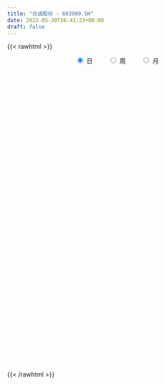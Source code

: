 ```yaml
---
title: "合诚股份 - 603909.SH"
date: 2022-05-30T16:41:23+08:00
draft: false
---
```

{{< rawhtml >}}
    <div style="text-align: center">
        <label style="padding: 1rem;"><input style="margin-right: .5rem" type="radio" name="period" value="D" checked onclick="period_change(this)">日</label>
        <label style="padding: 1rem;"><input style="margin-right: .5rem" type="radio" name="period" value="W" onclick="period_change(this)">周</label>
        <label style="padding: 1rem;"><input style="margin-right: .5rem" type="radio" name="period" value="M" onclick="period_change(this)">月</label>
    </div>
    <div id="chart" style="height: 700px;"></div> 
    <script type="text/javascript">
        const D_v = [8111.0,6736.0,10868.27,8318.27,4071.6,6417.8,9039.8,7001.4,11513.4,9429.8,6573.0,20761.6,21652.4,12035.72,11224.8,12830.76,15582.01,20552.04,22607.1,14708.4,21726.04,13978.4,36178.52,76182.32,74261.34,48924.37,65330.88,35907.84,32812.16,33891.08,28645.98,17820.16,16063.25,24570.04,16852.92,21833.09,23456.2,16136.36,49883.99,28760.28,30003.12,35033.56,50977.12,33137.43,27278.17,14119.08,16166.56,31446.2,18830.88,19692.44,27783.94,17131.46,19575.18,12449.72,11757.6,49345.14,41029.53,36400.27,24633.83,35630.24,30075.92,42564.98,22483.04,25663.92,19506.56,17874.56,32823.2,28817.39,31693.92,28190.84,15826.94,11806.44,13145.88,12753.6,16376.32,19811.75,15811.0,13593.56,11236.26,13166.02,11427.23,16759.38,16318.8,22202.63,24733.0,14260.36,13056.06,10143.33,13479.56,18413.16,26625.76,16564.39,15120.08,9636.19,12193.64,9680.96,5909.44,9471.0,18608.64,9163.92,7700.6,7268.0,8225.56,9578.04,6012.46,4870.0,5943.51,5452.8,21080.04,28670.07,13356.31,13323.6,6820.8,9827.48,11469.2,9748.53,11958.08,5422.52,11199.85,18654.03,10712.4,39000.36,17918.54,9560.12,6725.98,4971.8,6800.76,4312.0,3119.68,21799.76,3895.0,11620.81,7626.72,6378.21,4957.0,34085.12,44335.56,61156.52,40330.73,30009.9,11895.66,9328.4,5104.0,7668.92,6573.0,9648.29,22080.44,10462.76,18494.41,14341.52,21693.54,15095.16,14244.8,20717.91,6709.95,11097.0,16909.78,13962.24,22205.8,14121.0,10923.05,6514.0,3460.76,4889.6,8111.36,6430.36,12870.55,14366.16,4057.56,10558.04,5295.12,6970.28,6818.32,7378.69,5335.84,10887.12,4231.37,5958.76,6577.4,5166.2,2940.6,21540.39,19201.84,9262.36,9585.44,6797.52,8688.44,9127.56,4636.92,5190.28,5345.44,10074.2,20353.77,19877.84,27789.21,31860.82,40043.91,27568.72,11509.6,13076.27,15874.4,24070.96,16146.12,15805.04,14907.47,6299.0,12536.28,7733.28,8060.3,9782.56,15163.36,46777.17,24120.64,25541.39,23644.88,10618.88,9237.64,11153.44,16947.36,15721.08,8477.28,11623.64,9045.4,7791.16,8789.88,17000.52,13663.39,23183.16,12023.16,8083.88,11477.52,7401.32,9617.21,16858.28,16375.07,15611.52,19251.32,14614.44,4423.23,14991.23,11190.0,10183.52,8767.11,7634.99,6600.83,12951.03,11166.92,10610.4,16073.97,20189.45]
const D_histogram = [0.0,-0.0149843875,-0.0094784758,-0.0091060689,-0.0087718913,-0.0043748699,0.0064388477,0.0125114532,0.0239000994,0.0334254343,0.035763718,0.0397430654,0.0303800183,0.0221570546,0.0127573252,0.0141688229,0.0126138344,0.0303121045,0.0475939046,0.0636002527,0.0829285482,0.0839914448,0.0969713265,0.1094991565,0.1687005967,0.2006995507,0.189262928,0.1577898286,0.1188775505,0.0955785617,0.0856219154,0.0690385458,0.0496518258,0.0274966075,-0.0035914053,-0.0201333276,-0.0336649425,-0.0458000293,0.0119656297,0.0428415548,0.0717398969,0.0766604904,0.0871794544,0.0793974184,0.0744115406,0.0655264198,0.0602573435,0.0797297913,0.0701112374,0.035583487,0.0477988152,0.0311266113,0.0194874847,-0.0005566362,-0.019711417,0.0042217564,-0.0029003348,0.0028015299,-0.020140153,-0.0623392188,-0.0963852649,-0.0926842459,-0.0889194009,-0.1387160826,-0.1655506677,-0.1608927794,-0.1293535428,-0.0957258234,-0.0463793096,-0.0470975753,-0.0694778277,-0.0913402973,-0.1057803909,-0.1088266249,-0.1068763885,-0.1112257525,-0.1011731313,-0.0887717721,-0.0772605704,-0.0814127084,-0.0796628671,-0.0728475881,-0.0911283966,-0.0869586914,-0.0744814152,-0.0700449686,-0.060510451,-0.048142461,-0.0396425426,-0.0690219979,-0.1536312614,-0.2310577396,-0.263658844,-0.2607489239,-0.2325869182,-0.1920962875,-0.1570502522,-0.1307250656,-0.0969081128,-0.0746253962,-0.0605701257,-0.0541849381,-0.0419694304,-0.0272824682,-0.0130305318,0.0046985643,0.0179233896,0.0301436135,0.034004922,0.0400052237,0.0143934705,0.0047392371,0.000476744,0.004283286,0.0071944455,0.0087372146,0.0118742212,0.0164571309,0.0325175545,0.0937846085,0.1250776374,0.1918175628,0.2302522132,0.2337280039,0.2298935777,0.2083907494,0.2134802031,0.2012986367,0.1886825332,0.1651763787,0.138253019,0.128791204,0.1081402275,0.0730158899,0.0534691467,0.0465034734,0.0585315351,0.1021222183,0.1112855807,0.0585696128,0.0118185037,-0.0191974641,-0.0380431105,-0.0520150671,-0.0627194802,-0.0847116528,-0.0932875343,-0.1253391699,-0.1650336674,-0.1872780904,-0.1676360856,-0.1185590091,-0.0590786712,-0.0075483554,0.0267422908,0.0707051051,0.0614667715,0.0887884362,0.075487452,0.0615008991,0.0425722572,0.0335666056,0.0216034287,-0.0095045229,0.0020090057,-0.0069581794,0.0195869025,0.0024983654,-0.0148835215,-0.0193788085,-0.0640186303,-0.0598584805,-0.0641218814,-0.0637227097,-0.0596386395,-0.0271578694,0.0016971289,0.0114468297,0.0125135748,-0.0117299057,-0.0160781888,0.0376185834,0.0686367138,0.0932305017,0.1174013111,0.127008818,0.1203134424,0.0983710869,0.0831145058,0.0675533661,0.0601212274,0.069523945,0.128394011,0.1561782997,0.1639425186,0.1539106376,0.1367286603,0.0716200283,0.0205650681,-0.0554278779,-0.1716594117,-0.2396188703,-0.2496011047,-0.1953487428,-0.1830062192,-0.1703584589,-0.1360961115,-0.1210427132,-0.1166278254,-0.1271428635,-0.1314966272,-0.0536031347,-0.0142736348,0.0128954029,0.0928919951,0.1262897587,0.138014323,0.1199091229,0.0959083678,0.0405340091,0.0040436054,-0.0372141527,-0.0249673634,-0.0161461201,-0.0188320393,-0.070666361,-0.1006498675,-0.1706578877,-0.1934086974,-0.1721426176,-0.1776168972,-0.1576782389,-0.1046281343,-0.1003754691,-0.0679899987,-0.0252577576,0.0045463425,0.0253127688,0.0348010164,0.0602561475,0.0699965637,0.0794279821,0.0739503978,0.075839328,0.0635664504,0.0039869347,-0.0093771589,0.0050330893,0.002899691,-0.0216230731]
const D_fast = [0.0,-0.0187304843,-0.0155941916,-0.017498302,-0.0193570972,-0.0160537933,-0.0036303637,0.0055701051,0.0229337761,0.0408154696,0.0520946828,0.0660097965,0.064241754,0.0615580539,0.0553476559,0.0603013593,0.0618998294,0.0871761256,0.1163564018,0.1482628131,0.1883232457,0.2103840035,0.2476067168,0.2875093359,0.3888859253,0.4710597669,0.5069388763,0.514913234,0.5057203435,0.5063159952,0.5177648277,0.5184410945,0.511467331,0.4961862646,0.4642004004,0.4426251462,0.4206772957,0.3970922016,0.457849268,0.4994355819,0.5462688981,0.5703546142,0.6026684418,0.6147357604,0.6283527677,0.6358492519,0.6456445115,0.6850494072,0.6929586626,0.667326784,0.691491816,0.6826012648,0.6758340095,0.6556507295,0.6315680945,0.656556707,0.648709532,0.6551117793,0.6271350581,0.5693511875,0.5112088253,0.4917387828,0.4732737776,0.3887980752,0.3205758232,0.2850105167,0.2842113675,0.2939076311,0.3316593175,0.319166658,0.2794169486,0.2347194048,0.1938342134,0.1635813232,0.1388124624,0.1066566603,0.0914159987,0.0816244148,0.073820474,0.0493151589,0.0311492834,0.0197526654,-0.0213102423,-0.0388802099,-0.0450232876,-0.058098083,-0.0636911783,-0.0633588035,-0.0647695207,-0.1114044756,-0.2344215544,-0.3696124674,-0.4681282828,-0.5304055937,-0.5603903176,-0.5679237587,-0.5721402865,-0.5784963663,-0.5689064417,-0.5652800741,-0.5663673351,-0.573528382,-0.571805232,-0.5639388867,-0.5529445833,-0.5340408461,-0.5163351734,-0.4965790461,-0.4842165071,-0.4682148995,-0.490228285,-0.4986977092,-0.5028410163,-0.4979636528,-0.4932538819,-0.4895268092,-0.4834212473,-0.4747240549,-0.4505342426,-0.3658210365,-0.3032585982,-0.1885642822,-0.0925665784,-0.0306587868,0.0229801814,0.0535750405,0.112034545,0.1501776377,0.1847321675,0.2025201078,0.2101600027,0.2328959888,0.2392800692,0.222409704,0.2162302475,0.2208904425,0.247551388,0.3166726258,0.3536573833,0.3155838186,0.2717873355,0.2359720016,0.2076155776,0.1806398542,0.1542555711,0.1110854853,0.0791877202,0.0158012921,-0.0651516222,-0.1342155679,-0.1564825844,-0.1370452601,-0.0923345901,-0.0426913632,-0.0017151442,0.0599239463,0.0660523056,0.1155710794,0.1211419582,0.1225306301,0.1142450525,0.1136310523,0.1070687325,0.0735846502,0.0856004302,0.0748937002,0.1063355078,0.089871562,0.0687687947,0.0594288056,-0.0012156737,-0.0120201441,-0.0323140153,-0.047845521,-0.0586711108,-0.032979808,-0.0037005274,0.0089108808,0.0131060196,-0.0140699374,-0.0224377676,0.0406636505,0.0888409592,0.1367423725,0.1902635098,0.2316232211,0.2550062062,0.2576566223,0.2631786678,0.2645058695,0.2721040376,0.2988877416,0.3898563103,0.456685174,0.5054350225,0.5338808009,0.5508809886,0.5036773637,0.4577636705,0.3679137551,0.2087673684,0.0809031922,0.0085206816,0.0139358579,-0.0194731734,-0.0494150278,-0.0491767083,-0.0643839883,-0.0891260569,-0.1314268108,-0.1686547313,-0.1041620224,-0.0684009312,-0.0380080429,0.0652115482,0.1301817515,0.1764098965,0.1882819771,0.188258314,0.1430174576,0.1075379552,0.0569766589,0.0629816073,0.0677663207,0.0603723916,-0.0091285203,-0.0642744937,-0.1769469858,-0.2480499698,-0.2698195445,-0.3196980484,-0.3391789498,-0.3122858788,-0.3331270809,-0.3177391102,-0.2813213085,-0.2503806227,-0.2232860043,-0.2050975026,-0.1645783346,-0.1373387775,-0.1080503635,-0.0950403484,-0.0741915861,-0.0705728512,-0.1291556332,-0.1448640165,-0.129195496,-0.1306039715,-0.1605325039]
const D_slow = [0.0,-0.0037460969,-0.0061157158,-0.008392233,-0.0105852059,-0.0116789234,-0.0100692114,-0.0069413481,-0.0009663233,0.0073900353,0.0163309648,0.0262667311,0.0338617357,0.0394009994,0.0425903307,0.0461325364,0.049285995,0.0568640211,0.0687624973,0.0846625604,0.1053946975,0.1263925587,0.1506353903,0.1780101794,0.2201853286,0.2703602163,0.3176759483,0.3571234054,0.386842793,0.4107374334,0.4321429123,0.4494025487,0.4618155052,0.4686896571,0.4677918057,0.4627584738,0.4543422382,0.4428922309,0.4458836383,0.456594027,0.4745290012,0.4936941238,0.5154889874,0.535338342,0.5539412272,0.5703228321,0.585387168,0.6053196158,0.6228474252,0.6317432969,0.6436930008,0.6514746536,0.6563465247,0.6562073657,0.6512795115,0.6523349506,0.6516098669,0.6523102493,0.6472752111,0.6316904064,0.6075940902,0.5844230287,0.5621931785,0.5275141578,0.4861264909,0.4459032961,0.4135649104,0.3896334545,0.3780386271,0.3662642333,0.3488947763,0.326059702,0.2996146043,0.2724079481,0.2456888509,0.2178824128,0.19258913,0.170396187,0.1510810444,0.1307278673,0.1108121505,0.0926002535,0.0698181543,0.0480784815,0.0294581277,0.0119468855,-0.0031807272,-0.0152163425,-0.0251269781,-0.0423824776,-0.080790293,-0.1385547279,-0.2044694389,-0.2696566698,-0.3278033994,-0.3758274713,-0.4150900343,-0.4477713007,-0.4719983289,-0.4906546779,-0.5057972094,-0.5193434439,-0.5298358015,-0.5366564185,-0.5399140515,-0.5387394104,-0.534258563,-0.5267226596,-0.5182214291,-0.5082201232,-0.5046217556,-0.5034369463,-0.5033177603,-0.5022469388,-0.5004483274,-0.4982640238,-0.4952954685,-0.4911811858,-0.4830517971,-0.459605645,-0.4283362356,-0.3803818449,-0.3228187916,-0.2643867907,-0.2069133963,-0.1548157089,-0.1014456581,-0.051120999,-0.0039503657,0.037343729,0.0719069838,0.1041047848,0.1311398416,0.1493938141,0.1627611008,0.1743869691,0.1890198529,0.2145504075,0.2423718027,0.2570142059,0.2599688318,0.2551694657,0.2456586881,0.2326549213,0.2169750513,0.1957971381,0.1724752545,0.141140462,0.0998820452,0.0530625226,0.0111535012,-0.0184862511,-0.0332559189,-0.0351430077,-0.028457435,-0.0107811588,0.0045855341,0.0267826432,0.0456545062,0.0610297309,0.0716727952,0.0800644467,0.0854653038,0.0830891731,0.0835914245,0.0818518797,0.0867486053,0.0873731966,0.0836523163,0.0788076141,0.0628029566,0.0478383364,0.0318078661,0.0158771887,0.0009675288,-0.0058219386,-0.0053976564,-0.0025359489,0.0005924448,-0.0023400317,-0.0063595789,0.003045067,0.0202042454,0.0435118709,0.0728621986,0.1046144031,0.1346927638,0.1592855355,0.1800641619,0.1969525034,0.2119828103,0.2293637965,0.2614622993,0.3005068742,0.3414925039,0.3799701633,0.4141523284,0.4320573354,0.4371986024,0.423341633,0.3804267801,0.3205220625,0.2581217863,0.2092846006,0.1635330458,0.1209434311,0.0869194032,0.0566587249,0.0275017686,-0.0042839473,-0.0371581041,-0.0505588878,-0.0541272965,-0.0509034457,-0.027680447,0.0038919927,0.0383955735,0.0683728542,0.0923499462,0.1024834484,0.1034943498,0.0941908116,0.0879489707,0.0839124407,0.0792044309,0.0615378407,0.0363753738,-0.0062890981,-0.0546412725,-0.0976769269,-0.1420811512,-0.1815007109,-0.2076577445,-0.2327516118,-0.2497491115,-0.2560635509,-0.2549269652,-0.248598773,-0.2398985189,-0.2248344821,-0.2073353412,-0.1874783456,-0.1689907462,-0.1500309142,-0.1341393016,-0.1331425679,-0.1354868576,-0.1342285853,-0.1335036626,-0.1389094308]
const D_data = [['2021-05-17', 12.6871, 12.808, 12.5092, 12.808],['2021-05-18', 12.6728, 12.5732, 12.5305, 12.8934],['2021-05-19', 12.5092, 12.7938, 12.5092, 12.865],['2021-05-20', 12.7867, 12.7369, 12.6444, 12.9432],['2021-05-21', 12.6657, 12.7298, 12.5946, 12.8009],['2021-05-24', 12.7511, 12.7867, 12.6017, 12.8223],['2021-05-25', 12.8578, 12.9077, 12.7013, 12.9504],['2021-05-26', 12.9148, 12.9005, 12.7938, 12.9432],['2021-05-27', 12.8365, 13.0286, 12.808, 13.0429],['2021-05-28', 13.0429, 13.0855, 12.9575, 13.1069],['2021-05-31', 13.0215, 13.0571, 12.929, 13.0642],['2021-06-01', 13.1069, 13.1282, 12.929, 13.3986],['2021-06-02', 13.0784, 12.9788, 12.3598, 13.235],['2021-06-03', 12.9361, 12.9717, 12.7369, 13.1211],['2021-06-04', 12.865, 12.929, 12.7867, 13.1496],['2021-06-07', 12.93, 13.06, 12.7, 13.8],['2021-06-08', 13.1, 13.04, 12.71, 13.14],['2021-06-09', 12.86, 13.35, 12.83, 13.39],['2021-06-10', 13.33, 13.48, 13.19, 13.58],['2021-06-11', 13.54, 13.61, 13.34, 13.64],['2021-06-15', 13.39, 13.82, 13.39, 13.83],['2021-06-16', 13.78, 13.73, 13.57, 13.92],['2021-06-17', 13.7, 14.01, 13.7, 14.25],['2021-06-22', 15.4, 14.18, 14.01, 15.41],['2021-06-23', 13.99, 15.1, 13.67, 15.5],['2021-06-24', 15.0, 15.19, 14.72, 15.22],['2021-06-25', 15.0, 14.9, 14.7, 15.41],['2021-06-28', 14.6, 14.72, 14.5, 14.97],['2021-06-29', 14.73, 14.6, 14.51, 14.91],['2021-06-30', 14.75, 14.77, 14.58, 14.99],['2021-07-01', 14.67, 14.98, 14.61, 14.98],['2021-07-02', 15.0, 14.95, 14.66, 15.09],['2021-07-05', 14.92, 14.93, 14.73, 15.05],['2021-07-06', 14.91, 14.88, 14.69, 15.01],['2021-07-07', 14.89, 14.7, 14.56, 14.99],['2021-07-08', 14.69, 14.81, 14.57, 14.94],['2021-07-09', 14.8, 14.81, 14.64, 15.09],['2021-07-12', 14.94, 14.79, 14.73, 14.94],['2021-07-13', 14.86, 15.84, 14.69, 15.85],['2021-07-14', 15.89, 15.83, 15.53, 15.97],['2021-07-15', 15.75, 16.08, 15.57, 16.09],['2021-07-16', 16.0, 16.0, 15.79, 16.34],['2021-07-19', 15.92, 16.25, 15.7, 16.49],['2021-07-20', 16.2, 16.17, 15.9, 16.52],['2021-07-21', 16.06, 16.31, 16.06, 16.4],['2021-07-22', 16.42, 16.36, 16.17, 16.48],['2021-07-23', 16.26, 16.5, 16.26, 16.6],['2021-07-26', 16.5, 16.99, 16.31, 17.15],['2021-07-27', 16.95, 16.8, 16.71, 17.1],['2021-07-28', 16.7, 16.5, 15.7, 16.85],['2021-07-29', 16.67, 17.15, 16.55, 17.32],['2021-07-30', 17.0, 16.9, 16.72, 17.33],['2021-08-02', 16.9, 17.0, 16.6, 17.06],['2021-08-03', 16.79, 16.91, 16.78, 17.07],['2021-08-04', 17.01, 16.9, 16.81, 17.05],['2021-08-05', 16.9, 17.54, 16.81, 17.83],['2021-08-06', 17.55, 17.29, 16.98, 17.58],['2021-08-09', 17.28, 17.54, 17.1, 17.8],['2021-08-10', 17.37, 17.22, 17.09, 17.54],['2021-08-11', 17.21, 16.86, 16.5, 17.26],['2021-08-12', 16.98, 16.78, 16.56, 17.0],['2021-08-13', 16.78, 17.18, 16.67, 17.56],['2021-08-16', 17.12, 17.21, 17.0, 17.45],['2021-08-17', 17.28, 16.4, 16.15, 17.3],['2021-08-18', 16.32, 16.43, 16.16, 16.66],['2021-08-19', 16.3, 16.7, 16.3, 16.76],['2021-08-20', 16.65, 17.08, 16.51, 17.29],['2021-08-23', 16.98, 17.25, 16.92, 17.35],['2021-08-24', 17.25, 17.67, 17.09, 17.76],['2021-08-25', 17.72, 17.19, 17.02, 17.78],['2021-08-26', 17.09, 16.86, 16.51, 17.16],['2021-08-27', 16.93, 16.73, 16.59, 16.99],['2021-08-30', 16.8, 16.69, 16.56, 16.98],['2021-08-31', 16.6, 16.74, 16.6, 16.93],['2021-09-01', 16.7, 16.75, 16.57, 17.06],['2021-09-02', 16.61, 16.61, 16.29, 16.76],['2021-09-03', 16.51, 16.75, 16.51, 16.9],['2021-09-06', 16.7, 16.79, 16.57, 16.95],['2021-09-07', 16.7, 16.8, 16.7, 16.93],['2021-09-08', 16.98, 16.58, 16.31, 16.98],['2021-09-09', 16.42, 16.6, 16.4, 16.77],['2021-09-10', 16.5, 16.64, 16.48, 16.79],['2021-09-13', 16.65, 16.24, 15.94, 16.66],['2021-09-14', 16.28, 16.42, 16.2, 16.67],['2021-09-15', 16.34, 16.51, 16.23, 16.7],['2021-09-16', 16.5, 16.4, 16.35, 16.64],['2021-09-17', 16.25, 16.45, 16.25, 16.47],['2021-09-22', 16.6, 16.5, 16.37, 16.6],['2021-09-23', 16.46, 16.47, 16.32, 16.53],['2021-09-24', 16.48, 15.89, 15.43, 16.52],['2021-09-27', 15.8, 14.79, 14.32, 15.8],['2021-09-28', 14.63, 14.27, 14.06, 14.63],['2021-09-29', 14.26, 14.31, 14.14, 14.6],['2021-09-30', 14.4, 14.43, 14.18, 14.49],['2021-10-08', 14.5, 14.59, 14.28, 14.59],['2021-10-11', 14.6, 14.71, 14.46, 14.73],['2021-10-12', 14.62, 14.65, 14.49, 14.73],['2021-10-13', 14.53, 14.53, 14.21, 14.69],['2021-10-14', 14.45, 14.63, 14.26, 14.87],['2021-10-15', 14.55, 14.5, 14.29, 14.6],['2021-10-18', 14.43, 14.37, 14.21, 14.58],['2021-10-19', 14.37, 14.21, 14.14, 14.49],['2021-10-20', 14.2, 14.22, 13.86, 14.25],['2021-10-21', 14.11, 14.22, 14.03, 14.3],['2021-10-22', 14.25, 14.2, 13.95, 14.35],['2021-10-25', 14.1, 14.25, 13.91, 14.3],['2021-10-26', 14.27, 14.21, 13.9, 14.38],['2021-10-27', 14.2, 14.21, 13.95, 14.26],['2021-10-28', 14.21, 14.1, 14.01, 14.21],['2021-10-29', 14.09, 14.11, 14.06, 14.19],['2021-11-01', 14.09, 13.61, 13.45, 14.16],['2021-11-02', 13.61, 13.65, 13.29, 13.72],['2021-11-03', 13.63, 13.61, 13.43, 13.67],['2021-11-04', 13.6, 13.64, 13.46, 13.71],['2021-11-05', 13.6, 13.58, 13.41, 13.63],['2021-11-08', 13.58, 13.51, 13.45, 13.71],['2021-11-09', 13.55, 13.48, 13.36, 13.61],['2021-11-10', 13.44, 13.46, 13.22, 13.48],['2021-11-11', 13.48, 13.61, 13.41, 13.63],['2021-11-12', 13.67, 14.37, 13.65, 14.5],['2021-11-15', 14.37, 14.27, 14.09, 14.58],['2021-11-16', 14.12, 15.05, 13.72, 15.07],['2021-11-17', 15.01, 15.1, 14.65, 15.31],['2021-11-18', 15.08, 14.92, 14.7, 15.15],['2021-11-19', 14.9, 14.98, 14.51, 15.0],['2021-11-22', 14.86, 14.84, 14.58, 15.06],['2021-11-23', 14.93, 15.28, 14.9, 15.5],['2021-11-24', 15.28, 15.2, 15.1, 15.35],['2021-11-25', 15.24, 15.28, 15.09, 15.3],['2021-11-26', 15.22, 15.19, 15.01, 15.41],['2021-11-29', 15.24, 15.14, 15.01, 15.25],['2021-11-30', 15.22, 15.38, 15.08, 15.47],['2021-12-01', 15.33, 15.27, 15.2, 15.44],['2021-12-02', 15.2, 15.03, 14.9, 15.31],['2021-12-03', 15.01, 15.15, 14.95, 15.28],['2021-12-06', 15.23, 15.3, 14.92, 15.58],['2021-12-07', 15.35, 15.62, 15.22, 15.7],['2021-12-08', 16.2, 16.26, 15.61, 16.45],['2021-12-09', 16.2, 16.09, 16.05, 16.45],['2021-12-10', 16.2, 15.3, 15.12, 16.2],['2021-12-13', 15.03, 15.17, 15.03, 15.51],['2021-12-14', 15.16, 15.19, 15.06, 15.27],['2021-12-15', 15.23, 15.22, 15.1, 15.3],['2021-12-16', 15.22, 15.19, 15.03, 15.34],['2021-12-17', 15.19, 15.15, 14.98, 15.21],['2021-12-20', 14.99, 14.89, 14.81, 15.15],['2021-12-21', 14.91, 14.93, 14.87, 15.1],['2021-12-22', 15.03, 14.46, 14.38, 15.08],['2021-12-23', 14.4, 14.07, 14.03, 14.52],['2021-12-24', 14.12, 13.99, 13.79, 14.33],['2021-12-27', 13.91, 14.37, 13.63, 14.4],['2021-12-28', 14.37, 14.81, 14.17, 14.88],['2021-12-29', 14.86, 15.16, 14.45, 15.2],['2021-12-30', 15.16, 15.33, 15.16, 16.01],['2021-12-31', 15.33, 15.35, 15.2, 15.52],['2022-01-04', 15.54, 15.72, 15.31, 15.9],['2022-01-05', 16.01, 15.2, 15.16, 16.01],['2022-01-06', 15.43, 15.77, 15.2, 15.95],['2022-01-07', 15.77, 15.37, 15.25, 16.1],['2022-01-10', 15.41, 15.35, 15.28, 15.7],['2022-01-11', 15.36, 15.25, 15.06, 15.59],['2022-01-12', 15.2, 15.34, 15.18, 15.49],['2022-01-13', 15.49, 15.28, 15.15, 15.49],['2022-01-14', 15.22, 14.94, 14.91, 15.34],['2022-01-17', 14.99, 15.43, 14.96, 15.5],['2022-01-18', 15.37, 15.19, 15.06, 15.39],['2022-01-19', 15.3, 15.7, 15.1, 15.78],['2022-01-20', 15.71, 15.2, 15.19, 16.02],['2022-01-21', 15.01, 15.11, 15.01, 15.34],['2022-01-24', 15.13, 15.21, 14.7, 15.27],['2022-01-25', 15.1, 14.55, 14.53, 15.19],['2022-01-26', 14.53, 15.01, 14.52, 15.13],['2022-01-27', 14.8, 14.86, 14.5, 15.09],['2022-01-28', 14.98, 14.86, 14.21, 14.98],['2022-02-07', 14.91, 14.87, 14.55, 15.1],['2022-02-08', 15.0, 15.29, 14.87, 15.45],['2022-02-09', 15.39, 15.4, 15.24, 15.47],['2022-02-10', 15.47, 15.27, 15.2, 15.47],['2022-02-11', 15.3, 15.2, 15.14, 15.34],['2022-02-14', 14.95, 14.82, 14.81, 15.14],['2022-02-15', 14.9, 14.98, 14.7, 15.0],['2022-02-16', 15.01, 15.85, 14.95, 15.85],['2022-02-17', 15.91, 15.84, 15.62, 16.48],['2022-02-18', 15.9, 15.98, 15.46, 15.99],['2022-02-21', 15.98, 16.2, 15.86, 16.34],['2022-02-22', 16.18, 16.22, 15.87, 16.22],['2022-02-23', 16.23, 16.14, 15.97, 16.37],['2022-02-24', 16.2, 15.98, 15.68, 16.26],['2022-02-25', 16.02, 16.06, 15.99, 16.3],['2022-02-28', 16.12, 16.06, 15.61, 16.22],['2022-03-01', 16.06, 16.18, 16.01, 16.35],['2022-03-02', 16.17, 16.48, 16.06, 16.65],['2022-03-03', 16.47, 17.4, 16.26, 17.43],['2022-03-04', 17.51, 17.4, 17.05, 17.55],['2022-03-07', 17.36, 17.42, 17.11, 17.99],['2022-03-08', 17.36, 17.37, 17.14, 17.6],['2022-03-09', 17.37, 17.38, 16.4, 17.56],['2022-03-10', 17.37, 16.7, 16.5, 17.38],['2022-03-11', 16.66, 16.66, 16.2, 16.68],['2022-03-14', 16.38, 16.05, 16.02, 16.55],['2022-03-15', 15.8, 14.99, 14.99, 15.99],['2022-03-16', 14.99, 14.98, 14.34, 15.48],['2022-03-17', 14.99, 15.34, 14.99, 15.65],['2022-03-18', 15.25, 16.12, 15.2, 16.28],['2022-03-21', 16.4, 15.65, 15.58, 16.4],['2022-03-22', 15.68, 15.6, 15.42, 15.77],['2022-03-23', 15.6, 15.89, 15.59, 16.18],['2022-03-24', 15.89, 15.69, 15.61, 16.0],['2022-03-25', 15.69, 15.52, 15.25, 15.93],['2022-03-28', 15.62, 15.22, 15.06, 15.79],['2022-03-29', 15.36, 15.15, 15.06, 15.44],['2022-03-30', 15.3, 16.3, 15.11, 16.65],['2022-03-31', 16.38, 16.1, 15.88, 16.38],['2022-04-01', 16.01, 16.12, 15.5, 16.33],['2022-04-06', 16.07, 17.11, 16.06, 17.29],['2022-04-07', 17.17, 16.92, 16.83, 17.7],['2022-04-08', 17.13, 16.88, 16.57, 17.21],['2022-04-11', 16.78, 16.6, 16.4, 17.21],['2022-04-12', 16.38, 16.51, 16.08, 16.96],['2022-04-13', 16.66, 15.97, 15.92, 16.66],['2022-04-14', 16.05, 15.99, 15.75, 16.22],['2022-04-15', 16.01, 15.72, 15.31, 16.01],['2022-04-18', 15.67, 16.3, 15.67, 16.41],['2022-04-19', 16.49, 16.31, 16.1, 16.67],['2022-04-20', 16.3, 16.18, 15.83, 16.48],['2022-04-21', 16.1, 15.39, 15.39, 16.6],['2022-04-22', 15.26, 15.38, 15.1, 15.77],['2022-04-25', 15.1, 14.5, 14.26, 15.1],['2022-04-26', 14.99, 14.69, 14.21, 15.0],['2022-04-27', 14.66, 15.08, 14.46, 15.15],['2022-04-28', 15.21, 14.63, 14.25, 15.21],['2022-04-29', 14.69, 14.83, 14.6, 15.03],['2022-05-05', 14.92, 15.31, 14.18, 15.43],['2022-05-06', 15.05, 14.74, 14.6, 15.78],['2022-05-09', 14.75, 15.09, 14.75, 15.49],['2022-05-10', 14.81, 15.35, 14.81, 15.38],['2022-05-11', 15.56, 15.34, 15.3, 16.03],['2022-05-12', 15.4, 15.34, 15.0, 15.62],['2022-05-13', 15.34, 15.27, 15.11, 15.47],['2022-05-16', 15.44, 15.57, 15.16, 15.8],['2022-05-17', 15.61, 15.49, 15.1, 15.77],['2022-05-18', 15.63, 15.57, 15.48, 15.84],['2022-05-19', 15.5, 15.43, 15.33, 15.68],['2022-05-20', 15.49, 15.55, 15.12, 15.62],['2022-05-23', 15.51, 15.38, 15.28, 15.63],['2022-05-24', 15.39, 14.6, 14.59, 15.39],['2022-05-25', 14.68, 14.96, 14.41, 15.01],['2022-05-26', 14.81, 15.29, 14.81, 15.61],['2022-05-27', 15.55, 15.1, 14.92, 15.58],['2022-05-30', 15.06, 14.72, 14.54, 15.18]]
const W_v = [132634.87,99505.31,114851.78,67851.85,72128.43,151308.29,97583.51,92259.0,84764.76,58356.7,49734.31,54649.45,46314.7,23684.15,34051.65,17131.94,23031.89,16598.87,25418.71,11717.22,14022.96,6554.08,12624.22,6843.79,7265.78,11797.45,30324.94,12408.44,12377.87,5909.48,2247.0,16607.3,12801.75,19265.63,12201.61,14104.88,9423.88,18223.49,10657.89,10624.74,7027.6,15791.87,11004.88,10497.87,16375.4,7516.96,6809.86,11108.04,15594.57,10973.91,14488.47,14451.27,17348.86,10705.79,33076.5,21228.51,7360.49,7517.49,3527.49,4720.4,3566.02,3771.0,13078.0,15667.0,27469.75,43767.02,40029.0,44014.32,28202.0,23320.4,35793.14,46583.11,33373.33,74419.39,32082.92,116910.32,53687.63,38807.0,40989.96,39871.42,168148.85,109381.35,110160.56,86598.88,65721.01,55322.29,81203.2,51250.0,49758.29,46599.0,13067.0,62282.68,100488.99,137293.82,83547.42,54842.46,145574.11,286092.47,257627.44,114463.32,80972.76,63293.84,54863.59,59782.79,63507.23,77121.04,91824.32,184440.21,97225.41,69590.85,73569.33,73143.51,19179.59,74737.21,82173.32,55468.2,75038.25,42894.77,38047.48,43660.64,78304.43,44314.6,46506.29,56208.05,62896.46,61778.63,122016.45,124920.51,55739.47,61609.22,41785.55,58209.45,101061.53,144815.02,94895.22,202311.13,141197.11,76384.69,49913.72,57676.2,99670.26,59554.92,42786.27,42201.64,32531.87,33166.57,43428.1,32775.69,46386.2,26912.8,59799.2,205491.37,77872.96,110407.98,76421.13,202117.64,72249.22,74029.84,98278.84,87831.25,221390.43,127985.34,93563.42,31992.73,11120.0,57166.76,92633.92,68005.66,80638.44,108692.77,91539.9,103866.43,48131.0,61559.9,121423.17,313270.11,57517.51,66230.2,72699.2,73533.89,54961.51,60788.47,27474.8,12010.91,60508.79,44087.2,37608.56,47794.4,33662.01,26930.64,47780.35,29338.4,71279.39,30153.03,9176.6,61558.2,38105.14,43402.2,72247.52,86280.31,71882.96,264698.91,149077.22,102775.5,159817.31,141678.36,114884.92,134157.17,169305.24,118351.28,116335.53,77898.55,66182.45,90570.85,42036.05,67946.42,12193.64,52833.96,38784.66,66016.42,54797.39,56983.01,83917.4,41004.0,34477.74,209917.83,40569.98,75027.42,78461.36,64174.82,39908.41,45835.99,37020.45,32990.49,58111.39,38835.88,60841.53,138772.26,84972.79,49536.33,121385.12,43501.4,63922.8,56290.35,62169.04,26475.49,70275.58,52766.85,57403.15,20189.45]
const W_histogram = [0.0,0.0283031339,0.0457839011,0.0213629193,0.0780581509,0.1390175655,0.2226221452,0.3039472785,0.3316052367,0.3288891518,0.3396621128,0.356580823,0.3203284104,0.2853729056,0.196444189,0.1152079695,-0.0459811577,-0.1943751135,-0.1866006174,-0.2050886593,-0.2453528478,-0.257999056,-0.1977239959,-0.1751880894,-0.1671201145,-0.1456411413,-0.1451790359,-0.2164486409,-0.3043194331,-0.3371538238,-0.3442538435,-0.2925793759,-0.2553180122,-0.1946895761,-0.169751213,-0.1153514281,-0.062126692,-0.024827154,-0.0431613292,-0.016491342,0.0219010981,0.0697648713,0.1196078694,0.1726305599,0.1591813711,0.1658420014,0.1457830051,0.1432767758,0.1650809225,0.1205119115,0.1080959649,0.0887894508,0.0830832884,0.0750410695,0.1064689688,0.0257586843,-0.0296721076,-0.0859853138,-0.10902644,-0.1210590319,-0.1227003861,-0.136512585,-0.134639289,-0.1889304043,-0.2060331139,-0.304066178,-0.3455928508,-0.3164397198,-0.2980442782,-0.3147754816,-0.2821761647,-0.2313444033,-0.1537873176,-0.058344332,0.0085561537,0.1160454602,0.1461941998,0.1763313812,0.1625003232,0.196381056,0.1591340498,0.1551000781,0.1365459143,0.1386147638,0.1512452779,0.1672296624,0.1756987053,0.1395436897,0.125108573,0.0385409692,-0.0442302131,-0.0665688408,0.0219796194,0.1323950995,0.2216766293,0.051295508,0.0450959052,0.1425093226,-0.0627503938,-0.188814641,-0.2893512612,-0.35920209,-0.3816437707,-0.4138629597,-0.4479572724,-0.4570549641,-0.3934643991,-0.2955195275,-0.1701134097,-0.0807405331,-0.0213764929,-0.0043254474,0.0329924422,0.0509044702,0.0483294485,0.062913532,0.0723539265,0.0779169478,0.0796679029,0.101009381,0.1241932075,0.1288772612,0.1182422309,0.124177948,0.1340025679,0.1463568275,0.1688497677,0.2120240749,0.202751984,0.1411032471,0.0976672511,0.0826918008,0.0734325752,0.1239337859,0.1644554145,0.2384575264,0.2454652835,0.2177241145,0.2109487988,0.1849417866,0.1982257211,0.157341346,0.1474056072,0.1198215296,0.0873392618,0.0601063402,0.0592479394,0.0521242134,0.0408814151,0.0284528801,0.0640054867,0.1112784317,0.1241092956,0.134831461,0.1401844336,0.1996971079,0.2114746925,0.2185710035,0.2164129864,0.2330526473,0.1674331552,0.0524072769,-0.0213813782,-0.0685782227,-0.1001150021,-0.1181361604,-0.1110345411,-0.1051088509,-0.0800099699,-0.0599176685,-0.0207206712,-0.0056162525,-0.0009479467,0.0001211475,0.0002437037,-0.1155780374,-0.2500582483,-0.3418416527,-0.3535884036,-0.3155668503,-0.292131839,-0.2611393859,-0.2468803586,-0.2273909481,-0.1819735834,-0.1018367621,-0.0279792788,0.0308784078,0.0671784892,0.0922871819,0.0543608455,0.0314647357,0.0336491001,0.0454590849,0.0589419059,0.0894416686,0.1042794888,0.1309851528,0.1307434473,0.166773626,0.205336683,0.2742684114,0.3043891688,0.295785861,0.3475653959,0.3896509983,0.4161845749,0.4299927636,0.4022122052,0.3495423824,0.2672823961,0.193791418,0.1209112168,0.046853345,-0.0477797558,-0.2076751856,-0.2962358472,-0.3507219963,-0.3935969902,-0.4126479624,-0.4429070798,-0.3933562214,-0.3069701954,-0.2268525166,-0.1703009905,-0.1189712904,-0.0924794569,-0.1471893237,-0.0887708744,-0.0478215227,-0.0485770493,-0.0370314646,-0.0451000368,-0.027284201,0.0339635031,0.0744729806,0.180101083,0.1878558509,0.1461943622,0.0715814191,0.0566445245,0.0899761596,0.0290792861,-0.0354216694,-0.1121213234,-0.1628344902,-0.1546632778,-0.1256147329,-0.1313040464,-0.1537016283]
const W_fast = [0.0,0.0353789174,0.0643056599,0.0452254078,0.1214351773,0.2171489832,0.3564090991,0.5137210521,0.6242803195,0.7037865225,0.7994750118,0.9055389277,0.9493686177,0.9857563393,0.94593867,0.8935044428,0.7208200261,0.523832292,0.4849566337,0.415196427,0.3135940265,0.2364480544,0.2472921155,0.2260309996,0.1923189459,0.1773876337,0.1415549802,0.0161732149,-0.1477774356,-0.2649002821,-0.3580637627,-0.3795341391,-0.4061022785,-0.3941462364,-0.4116456766,-0.3860837487,-0.3483906856,-0.317297936,-0.3464224435,-0.3238752919,-0.2800075772,-0.2147025862,-0.1349576207,-0.0387772903,-0.0124311363,0.0356899944,0.0520767493,0.085389714,0.1484640912,0.1340230582,0.1486311028,0.1515219514,0.1665866112,0.1773046595,0.235349801,0.1610791877,0.0982303688,0.0204208341,-0.029876902,-0.0721742519,-0.1044907026,-0.1524310478,-0.1842175741,-0.2857412904,-0.3543522785,-0.5284018871,-0.6563267726,-0.7062835716,-0.7623991996,-0.8578242733,-0.8957689975,-0.902773337,-0.8636630807,-0.782806178,-0.713766654,-0.5772659824,-0.5105686929,-0.4363486662,-0.4095546434,-0.3265786466,-0.3240421404,-0.2893010926,-0.2737187777,-0.2369962373,-0.1865544037,-0.1287626036,-0.0763688844,-0.0776379775,-0.060795951,-0.1377283126,-0.2315570481,-0.2705378859,-0.1764945209,-0.032980266,0.1117204211,-0.0458368231,-0.0407624496,0.0922782984,-0.1286690165,-0.3019369239,-0.4748113594,-0.6344627107,-0.752315334,-0.888000263,-1.0340838938,-1.1574453266,-1.1922208613,-1.1681558716,-1.0852781062,-1.0160903629,-0.9620704459,-0.9461007623,-0.9005347621,-0.8698966166,-0.8603892761,-0.8300768097,-0.8025479336,-0.7775056753,-0.7558377444,-0.7092439211,-0.6550117927,-0.6181084238,-0.5991828963,-0.5622026922,-0.5188774304,-0.4699339639,-0.4052285818,-0.3090482558,-0.2676323508,-0.2940052759,-0.3130244591,-0.3073269592,-0.298228041,-0.2167433838,-0.1351079015,-0.001491408,0.0668826699,0.0935725296,0.1395344136,0.1597628479,0.2226032128,0.2210541742,0.2479698372,0.250341142,0.2396936897,0.2274873531,0.2414409372,0.2473482645,0.2463258199,0.241010505,0.2925644833,0.3676570362,0.411515224,0.4559452547,0.4963443356,0.6057812869,0.6704275447,0.7321666065,0.784111836,0.8590146588,0.8352534554,0.7333293963,0.6541953968,0.5898539966,0.5332884666,0.4857332682,0.4650762522,0.4447247297,0.4498211182,0.4549340025,0.488950832,0.5026511876,0.5070825067,0.5081818878,0.5083653699,0.3636491195,0.1666543464,-0.0105894711,-0.1107333229,-0.1516034822,-0.2012014306,-0.235493824,-0.2829548864,-0.3203132129,-0.3203892441,-0.2657116133,-0.1988489497,-0.1322716612,-0.0791769575,-0.0309964693,-0.0553325943,-0.0703625202,-0.0597658808,-0.0365911247,-0.0083728272,0.0444873526,0.085395045,0.1448469972,0.1772911536,0.2550147387,0.3449119665,0.4824107978,0.5886288474,0.6539720048,0.7926428887,0.9321412407,1.062720961,1.1840273406,1.2567998335,1.2915156062,1.276076219,1.2510330954,1.2083806984,1.1460361628,1.0394581231,0.8276438969,0.6650242736,0.5228576254,0.3815833839,0.2593704211,0.1183845338,0.0695963368,0.0792398139,0.1026443636,0.116620642,0.1382075195,0.1415794888,0.0500722911,0.0862980218,0.1152919929,0.1023922039,0.1046799225,0.0853363411,0.0963311267,0.1660697065,0.2251974291,0.3758508023,0.4305695329,0.4254566348,0.3687390465,0.367963283,0.4237889579,0.370161906,0.2968055331,0.1920755482,0.100653759,0.0701591519,0.0678040136,0.0292886885,-0.0315343005]
const W_slow = [0.0,0.0070757835,0.0185217588,0.0238624886,0.0433770263,0.0781314177,0.133786954,0.2097737736,0.2926750828,0.3748973707,0.4598128989,0.5489581047,0.6290402073,0.7003834337,0.7494944809,0.7782964733,0.7668011839,0.7182074055,0.6715572511,0.6202850863,0.5589468744,0.4944471104,0.4450161114,0.401219089,0.3594390604,0.3230287751,0.2867340161,0.2326218559,0.1565419976,0.0722535416,-0.0138099192,-0.0869547632,-0.1507842663,-0.1994566603,-0.2418944635,-0.2707323206,-0.2862639936,-0.2924707821,-0.3032611144,-0.3073839499,-0.3019086753,-0.2844674575,-0.2545654901,-0.2114078502,-0.1716125074,-0.130152007,-0.0937062558,-0.0578870618,-0.0166168312,0.0135111467,0.0405351379,0.0627325006,0.0835033227,0.1022635901,0.1288808323,0.1353205034,0.1279024764,0.106406148,0.079149538,0.04888478,0.0182096835,-0.0159184628,-0.049578285,-0.0968108861,-0.1483191646,-0.2243357091,-0.3107339218,-0.3898438518,-0.4643549213,-0.5430487917,-0.6135928329,-0.6714289337,-0.7098757631,-0.7244618461,-0.7223228077,-0.6933114426,-0.6567628927,-0.6126800474,-0.5720549666,-0.5229597026,-0.4831761901,-0.4444011706,-0.4102646921,-0.3756110011,-0.3377996816,-0.295992266,-0.2520675897,-0.2171816673,-0.185904524,-0.1762692817,-0.187326835,-0.2039690452,-0.1984741403,-0.1653753655,-0.1099562081,-0.0971323311,-0.0858583548,-0.0502310242,-0.0659186226,-0.1131222829,-0.1854600982,-0.2752606207,-0.3706715634,-0.4741373033,-0.5861266214,-0.7003903624,-0.7987564622,-0.8726363441,-0.9151646965,-0.9353498298,-0.940693953,-0.9417753149,-0.9335272043,-0.9208010868,-0.9087187246,-0.8929903416,-0.87490186,-0.8554226231,-0.8355056473,-0.8102533021,-0.7792050002,-0.7469856849,-0.7174251272,-0.6863806402,-0.6528799982,-0.6162907914,-0.5740783495,-0.5210723307,-0.4703843347,-0.435108523,-0.4106917102,-0.39001876,-0.3716606162,-0.3406771697,-0.2995633161,-0.2399489345,-0.1785826136,-0.124151585,-0.0714143852,-0.0251789386,0.0243774917,0.0637128282,0.10056423,0.1305196124,0.1523544278,0.1673810129,0.1821929977,0.1952240511,0.2054444049,0.2125576249,0.2285589966,0.2563786045,0.2874059284,0.3211137937,0.356159902,0.406084179,0.4589528521,0.513595603,0.5676988496,0.6259620114,0.6678203002,0.6809221195,0.6755767749,0.6584322192,0.6334034687,0.6038694286,0.5761107933,0.5498335806,0.5298310881,0.514851671,0.5096715032,0.5082674401,0.5080304534,0.5080607403,0.5081216662,0.4792271569,0.4167125948,0.3312521816,0.2428550807,0.1639633681,0.0909304084,0.0256455619,-0.0360745278,-0.0929222648,-0.1384156607,-0.1638748512,-0.1708696709,-0.1631500689,-0.1463554466,-0.1232836512,-0.1096934398,-0.1018272559,-0.0934149809,-0.0820502096,-0.0673147331,-0.044954316,-0.0188844438,0.0138618444,0.0465477062,0.0882411127,0.1395752835,0.2081423864,0.2842396786,0.3581861438,0.4450774928,0.5424902424,0.6465363861,0.754034577,0.8545876283,0.9419732239,1.0087938229,1.0572416774,1.0874694816,1.0991828178,1.0872378789,1.0353190825,0.9612601207,0.8735796216,0.7751803741,0.6720183835,0.5612916135,0.4629525582,0.3862100093,0.3294968802,0.2869216326,0.25717881,0.2340589457,0.1972616148,0.1750688962,0.1631135155,0.1509692532,0.1417113871,0.1304363779,0.1236153276,0.1321062034,0.1507244485,0.1957497193,0.242713682,0.2792622726,0.2971576274,0.3113187585,0.3338127984,0.3410826199,0.3322272025,0.3041968717,0.2634882491,0.2248224297,0.1934187465,0.1605927349,0.1221673278]
const W_data = [['2017-07-21', 18.6487, 14.1428, 14.1277, 18.7596],['2017-07-28', 13.8656, 14.5863, 13.538, 15.0954],['2017-08-04', 14.4654, 14.6065, 13.7144, 15.2718],['2017-08-11', 14.6015, 14.0924, 13.8152, 14.7476],['2017-08-18', 13.9614, 15.2416, 13.9614, 15.3676],['2017-08-25', 15.3121, 15.7103, 14.9845, 16.6931],['2017-09-01', 15.7103, 16.547, 15.675, 17.0762],['2017-09-08', 16.6226, 17.2022, 15.7859, 17.3383],['2017-09-15', 17.2375, 17.1165, 16.8242, 17.6306],['2017-09-22', 17.2123, 17.1165, 16.8645, 17.6155],['2017-09-29', 17.1165, 17.6357, 16.8091, 18.2606],['2017-10-13', 17.6911, 18.1397, 17.298, 18.432],['2017-10-20', 18.2002, 17.7768, 16.4059, 18.5933],['2017-10-27', 17.7818, 17.9381, 17.681, 18.2707],['2017-11-03', 17.8373, 17.2224, 16.8847, 18.0389],['2017-11-10', 17.3937, 17.0913, 16.8091, 17.5298],['2017-11-17', 17.1316, 15.5692, 15.3474, 17.4089],['2017-11-24', 15.2214, 14.8988, 14.667, 16.0278],['2017-12-01', 14.9392, 16.421, 14.3696, 16.8091],['2017-12-08', 16.2597, 15.9976, 15.7254, 16.426],['2017-12-15', 16.0178, 15.4684, 15.2214, 16.2546],['2017-12-22', 15.7758, 15.544, 15.1811, 15.7758],['2017-12-29', 15.544, 16.4714, 15.3625, 16.5319],['2018-01-05', 16.421, 16.1337, 16.043, 16.426],['2018-01-12', 16.2143, 15.9522, 15.7758, 16.2899],['2018-01-19', 15.9522, 16.1236, 15.6599, 16.2042],['2018-01-26', 16.4563, 15.8464, 15.4885, 17.429],['2018-02-02', 16.0026, 14.6468, 14.1176, 16.0682],['2018-02-09', 14.5158, 13.8253, 13.1045, 14.5662],['2018-02-14', 14.2638, 13.9462, 13.1096, 14.2638],['2018-02-23', 13.9563, 13.8908, 13.6136, 14.1025],['2018-03-02', 13.8908, 14.4855, 13.7497, 15.1156],['2018-03-09', 14.4755, 14.3091, 13.7144, 14.5158],['2018-03-16', 14.3595, 14.6619, 14.3343, 15.1962],['2018-03-23', 14.4452, 14.2688, 13.7093, 15.0148],['2018-03-30', 13.8858, 14.7023, 13.8404, 14.7779],['2018-04-04', 14.667, 14.8686, 14.3343, 14.919],['2018-04-13', 14.667, 14.8384, 14.1579, 14.9996],['2018-04-20', 14.8283, 14.1226, 13.7648, 14.8283],['2018-04-27', 14.1226, 14.6418, 13.916, 15.3222],['2018-05-04', 14.4654, 14.924, 14.3696, 15.0601],['2018-05-11', 14.919, 15.2718, 14.9039, 15.6196],['2018-05-18', 15.2264, 15.5994, 14.9442, 15.796],['2018-05-25', 15.5994, 16.0026, 15.3726, 16.0077],['2018-06-01', 16.0782, 15.3827, 15.1004, 16.0782],['2018-06-08', 15.4835, 15.7254, 15.171, 15.8716],['2018-06-15', 15.7204, 15.4633, 15.1206, 16.053],['2018-06-22', 15.423, 15.7274, 13.916, 15.8185],['2018-06-29', 15.6768, 16.2031, 14.4219, 16.4409],['2018-07-06', 16.1373, 15.4238, 14.938, 16.2183],['2018-07-13', 15.5756, 15.7679, 15.1303, 15.8337],['2018-07-20', 15.6262, 15.6819, 15.4592, 16.0361],['2018-07-27', 15.6819, 15.864, 15.5351, 16.0159],['2018-08-03', 15.8539, 15.8742, 14.6901, 15.9906],['2018-08-10', 15.8742, 16.5219, 15.6869, 16.9874],['2018-08-17', 16.446, 15.0544, 14.685, 16.446],['2018-08-24', 15.0544, 15.019, 14.6749, 15.4339],['2018-08-31', 14.8216, 14.6749, 14.1182, 15.0797],['2018-09-07', 14.7761, 14.8115, 14.3257, 14.938],['2018-09-14', 14.8267, 14.771, 14.4219, 14.9228],['2018-09-21', 14.8267, 14.771, 14.6142, 14.8267],['2018-09-28', 14.8773, 14.4725, 14.3662, 14.8773],['2018-10-12', 14.6749, 14.5231, 12.9139, 14.6749],['2018-10-19', 14.3004, 13.5363, 13.5363, 14.5737],['2018-10-26', 14.1638, 13.6325, 12.4585, 14.2701],['2018-11-02', 13.6072, 12.0739, 11.9119, 13.6072],['2018-11-09', 12.084, 12.1042, 11.9423, 12.8987],['2018-11-16', 12.2307, 12.6406, 11.9474, 12.9038],['2018-11-23', 12.5799, 12.3269, 12.1599, 12.7469],['2018-11-30', 12.1447, 11.5729, 11.3098, 12.3724],['2018-12-07', 11.8917, 11.9119, 11.6438, 12.2459],['2018-12-14', 11.9119, 12.0688, 11.7298, 12.59],['2018-12-21', 11.9929, 12.4989, 11.9929, 12.6406],['2018-12-28', 12.1447, 13.005, 12.1447, 14.1688],['2019-01-04', 12.9139, 12.9645, 12.6558, 13.2175],['2019-01-11', 12.9594, 13.8956, 12.8582, 14.5079],['2019-01-18', 13.8956, 13.3086, 13.2124, 14.6243],['2019-01-25', 13.3086, 13.511, 13.3035, 14.351],['2019-02-01', 13.6072, 13.0556, 12.2156, 13.6274],['2019-02-15', 13.0556, 13.7741, 12.9493, 14.1688],['2019-02-22', 13.8652, 12.9443, 12.6508, 15.2214],['2019-03-01', 13.0303, 13.3086, 12.8987, 13.5009],['2019-03-08', 13.3592, 13.1214, 13.0961, 14.1132],['2019-03-15', 13.1264, 13.3896, 13.0859, 14.1435],['2019-03-22', 13.4098, 13.6274, 13.3137, 13.85],['2019-03-29', 13.5262, 13.8298, 13.0202, 13.8956],['2019-04-04', 13.8399, 13.9006, 13.7033, 14.1537],['2019-04-12', 13.9006, 13.3592, 13.2124, 14.0626],['2019-04-19', 13.4553, 13.5717, 13.1062, 13.7185],['2019-04-26', 13.5768, 12.4332, 12.2712, 13.8045],['2019-04-30', 12.2814, 11.9929, 11.831, 12.7671],['2019-05-10', 11.6488, 12.3927, 10.7784, 12.4939],['2019-05-17', 12.3471, 13.9158, 12.0891, 14.6597],['2019-05-24', 13.8855, 14.766, 13.7084, 15.7527],['2019-05-31', 14.766, 15.1657, 14.5231, 15.9349],['2019-06-06', 15.1657, 11.7854, 11.7854, 15.3277],['2019-06-14', 11.7095, 13.3899, 11.4616, 14.3915],['2019-06-21', 13.4255, 15.002, 12.9068, 16.2378],['2019-06-28', 14.6206, 10.9388, 10.6947, 14.6206],['2019-07-05', 11.0608, 10.9184, 10.7811, 11.2439],['2019-07-12', 10.8828, 10.4099, 10.1759, 10.893],['2019-07-19', 10.2268, 10.0386, 9.8912, 10.5014],['2019-07-26', 10.0386, 10.0386, 9.5403, 10.1556],['2019-08-02', 9.9776, 9.3877, 9.2656, 10.1861],['2019-08-09', 9.3572, 8.7622, 8.6961, 9.3572],['2019-08-16', 8.6961, 8.5028, 8.2943, 8.8232],['2019-08-23', 8.4876, 9.1131, 8.4825, 9.1182],['2019-08-30', 9.108, 9.586, 8.8486, 10.4048],['2019-09-06', 9.586, 10.2217, 9.4843, 10.2471],['2019-09-12', 10.3285, 10.12, 9.9674, 10.3285],['2019-09-20', 10.0691, 9.9725, 9.8454, 10.3183],['2019-09-27', 9.942, 9.5047, 9.1589, 10.0132],['2019-09-30', 9.4993, 9.7839, 9.2574, 9.8408],['2019-10-11', 9.7839, 9.5918, 9.1791, 9.791],['2019-10-18', 9.6772, 9.2858, 9.1791, 9.9262],['2019-10-25', 9.2858, 9.4495, 8.5387, 9.6487],['2019-11-01', 9.5278, 9.3783, 9.1364, 9.6985],['2019-11-08', 9.3356, 9.3072, 9.172, 9.4851],['2019-11-15', 9.236, 9.2218, 8.9514, 9.3356],['2019-11-22', 9.1791, 9.4851, 9.051, 9.4993],['2019-11-29', 9.4353, 9.606, 9.3214, 9.848],['2019-12-06', 9.5491, 9.4424, 9.3356, 9.7412],['2019-12-13', 9.4424, 9.2289, 9.1506, 9.5278],['2019-12-20', 9.2929, 9.421, 9.1933, 9.4708],['2019-12-27', 9.4566, 9.5206, 9.1435, 9.5918],['2020-01-03', 9.5206, 9.6345, 9.3001, 9.7412],['2020-01-10', 9.6345, 9.8978, 9.5491, 10.2322],['2020-01-17', 9.8978, 10.4101, 9.8978, 10.8726],['2020-01-23', 10.4457, 9.9405, 9.6772, 10.5026],['2020-02-07', 8.9443, 9.1649, 8.19, 9.3783],['2020-02-14', 9.1364, 9.1435, 8.9514, 9.236],['2020-02-21', 9.1293, 9.357, 9.1008, 9.4708],['2020-02-28', 9.3143, 9.3712, 9.2289, 10.1255],['2020-03-06', 9.3499, 10.2607, 9.3499, 10.8726],['2020-03-13', 10.097, 10.4528, 9.8907, 10.4599],['2020-03-20', 10.5666, 11.3067, 9.976, 11.5628],['2020-03-27', 11.0291, 10.8513, 10.6378, 11.3636],['2020-04-03', 10.7089, 10.5239, 10.0401, 10.8014],['2020-04-10', 10.6663, 10.8513, 10.4812, 10.9438],['2020-04-17', 10.8157, 10.6734, 10.403, 11.022],['2020-04-24', 10.8157, 11.2853, 10.4528, 11.3636],['2020-04-30', 11.2782, 10.6805, 10.3532, 11.2782],['2020-05-08', 10.5666, 11.0647, 10.5382, 11.207],['2020-05-15', 11.1359, 10.8655, 10.7516, 11.1501],['2020-05-22', 11.0363, 10.7445, 10.5809, 11.0718],['2020-05-29', 10.8086, 10.7303, 10.6449, 10.9936],['2020-06-05', 10.467, 11.0576, 10.467, 11.2284],['2020-06-12', 11.0576, 11.0291, 10.8228, 11.1786],['2020-06-19', 11.0718, 10.9936, 10.8584, 11.207],['2020-06-24', 11.0291, 10.9722, 10.8797, 11.0434],['2020-07-03', 10.958, 11.7051, 10.7516, 11.7763],['2020-07-10', 11.7265, 12.1819, 11.449, 12.6088],['2020-07-17', 12.1819, 12.0467, 11.7407, 12.4451],['2020-07-24', 12.0751, 12.2317, 11.8119, 12.5946],['2020-07-31', 11.8901, 12.3669, 11.8688, 12.4238],['2020-08-07', 12.374, 13.4129, 12.1748, 13.8754],['2020-08-14', 13.5908, 13.235, 12.9859, 13.6477],['2020-08-21', 13.235, 13.4698, 12.9005, 13.6477],['2020-08-28', 13.6263, 13.6192, 13.1709, 13.9394],['2020-09-04', 13.6263, 14.16, 13.4769, 14.4446],['2020-09-11', 14.2169, 13.2492, 11.7407, 15.1918],['2020-09-18', 13.2848, 12.3242, 12.0396, 13.2919],['2020-09-25', 12.4523, 12.438, 11.8119, 12.7084],['2020-09-30', 12.5092, 12.5021, 12.0396, 12.6302],['2020-10-09', 12.5021, 12.5092, 12.3811, 12.6159],['2020-10-16', 12.4878, 12.5448, 12.3811, 12.9504],['2020-10-23', 12.7084, 12.8223, 12.3242, 13.2207],['2020-10-30', 12.7369, 12.8365, 12.5448, 13.0855],['2020-11-06', 12.8009, 13.1638, 12.4594, 13.6334],['2020-11-13', 13.0357, 13.2421, 12.6728, 13.8042],['2020-11-20', 13.1638, 13.6833, 12.9504, 13.8896],['2020-11-27', 13.5267, 13.5908, 13.0927, 14.0319],['2020-12-04', 13.6406, 13.5836, 13.2634, 13.8113],['2020-12-11', 13.5694, 13.6263, 13.3132, 13.8327],['2020-12-18', 13.6334, 13.6904, 13.3915, 14.2169],['2020-12-25', 13.7615, 11.9471, 11.2142, 14.3664],['2020-12-31', 11.9684, 10.9509, 10.6591, 11.9684],['2021-01-08', 10.8299, 10.6876, 10.3887, 11.0647],['2021-01-15', 10.6022, 11.1715, 10.5097, 11.3067],['2021-01-22', 11.3067, 11.6269, 11.0718, 11.9328],['2021-01-29', 11.6269, 11.3849, 10.7161, 11.6269],['2021-02-05', 11.3493, 11.4134, 11.1003, 11.5628],['2021-02-10', 11.3565, 11.1216, 11.0363, 11.4134],['2021-02-19', 11.1501, 11.079, 10.9295, 11.1928],['2021-02-26', 11.0861, 11.3992, 11.079, 11.7194],['2021-03-05', 11.5059, 12.0396, 11.3565, 12.0396],['2021-03-12', 11.9969, 12.3028, 11.7549, 12.3598],['2021-03-19', 12.4238, 12.4523, 12.1819, 12.7227],['2021-03-26', 12.3811, 12.4451, 12.0182, 12.5021],['2021-04-02', 12.4523, 12.5163, 12.1676, 12.5661],['2021-04-09', 12.5875, 11.7336, 11.5415, 12.5875],['2021-04-16', 12.0324, 11.7763, 11.4988, 12.0965],['2021-04-23', 11.7051, 12.0467, 11.3138, 12.2886],['2021-04-30', 12.0253, 12.2246, 11.7976, 12.2388],['2021-05-07', 12.1321, 12.3455, 12.0965, 12.3455],['2021-05-14', 12.2317, 12.7298, 12.2317, 12.7369],['2021-05-21', 12.6871, 12.7298, 12.5092, 12.9432],['2021-05-28', 12.7511, 13.0855, 12.6017, 13.1069],['2021-06-04', 13.0215, 12.929, 12.3598, 13.3986],['2021-06-11', 12.93, 13.61, 12.7, 13.8],['2021-06-18', 13.39, 14.01, 13.39, 14.25],['2021-06-25', 15.4, 14.9, 13.67, 15.5],['2021-07-02', 14.6, 14.95, 14.5, 15.09],['2021-07-09', 14.92, 14.81, 14.56, 15.09],['2021-07-16', 14.94, 16.0, 14.69, 16.34],['2021-07-23', 15.92, 16.5, 15.7, 16.6],['2021-07-30', 16.5, 16.9, 15.7, 17.33],['2021-08-06', 16.9, 17.29, 16.6, 17.83],['2021-08-13', 17.28, 17.18, 16.5, 17.8],['2021-08-20', 17.12, 17.08, 16.15, 17.45],['2021-08-27', 16.98, 16.73, 16.51, 17.78],['2021-09-03', 16.8, 16.75, 16.29, 17.06],['2021-09-10', 16.7, 16.64, 16.31, 16.98],['2021-09-17', 16.65, 16.45, 15.94, 16.7],['2021-09-24', 16.6, 15.89, 15.43, 16.6],['2021-09-30', 15.8, 14.43, 14.06, 15.8],['2021-10-08', 14.5, 14.59, 14.28, 14.59],['2021-10-15', 14.6, 14.5, 14.21, 14.87],['2021-10-22', 14.43, 14.2, 13.86, 14.58],['2021-10-29', 14.1, 14.11, 13.9, 14.38],['2021-11-05', 14.09, 13.58, 13.29, 14.16],['2021-11-12', 13.58, 14.37, 13.22, 14.5],['2021-11-19', 14.37, 14.98, 13.72, 15.31],['2021-11-26', 14.86, 15.19, 14.58, 15.5],['2021-12-03', 15.24, 15.15, 14.9, 15.47],['2021-12-10', 15.23, 15.3, 14.92, 16.45],['2021-12-17', 15.03, 15.15, 14.98, 15.51],['2021-12-24', 14.99, 13.99, 13.79, 15.15],['2021-12-31', 13.91, 15.35, 13.63, 16.01],['2022-01-07', 15.54, 15.37, 15.16, 16.1],['2022-01-14', 15.41, 14.94, 14.91, 15.7],['2022-01-21', 14.99, 15.11, 14.96, 16.02],['2022-01-28', 15.13, 14.86, 14.21, 15.27],['2022-02-11', 14.91, 15.2, 14.55, 15.47],['2022-02-18', 14.95, 15.98, 14.7, 16.48],['2022-02-25', 15.98, 16.06, 15.68, 16.37],['2022-03-04', 16.12, 17.4, 15.61, 17.55],['2022-03-11', 17.36, 16.66, 16.2, 17.99],['2022-03-18', 16.38, 16.12, 14.34, 16.55],['2022-03-25', 16.4, 15.52, 15.25, 16.4],['2022-04-01', 15.62, 16.12, 15.06, 16.65],['2022-04-08', 16.07, 16.88, 16.06, 17.7],['2022-04-15', 16.78, 15.72, 15.31, 17.21],['2022-04-22', 15.67, 15.38, 15.1, 16.67],['2022-04-29', 15.1, 14.83, 14.21, 15.21],['2022-05-06', 14.92, 14.74, 14.18, 15.78],['2022-05-13', 14.75, 15.27, 14.75, 16.03],['2022-05-20', 15.44, 15.55, 15.1, 15.84],['2022-05-27', 15.51, 15.1, 14.41, 15.63],['2022-06-02', 15.06, 14.72, 14.54, 15.18]]
const M_v = [262.94,523410.21,1049276.7199999997,292713.1300000001,470073.2500000001,586363.49,384915.52,380504.23,276075.54,416810.48,124038.49,389046.67,506506.35,484705.76,294525.87,138773.33,98852.09,48174.42,61373.4,36662.35,66120.17,48930.0,59597.62,42129.43,61222.52,75928.77,15584.91,80986.76,154560.73,190168.97,273454.87,312641.5800000001,331585.74,241877.49,383612.91,744136.48,346784.71,443484.39,332708.69,273292.89,217031.41,241114.02,333266.4399999999,262665.75,618574.25,307844.02,150686.35,165281.08,514214.35,476398.5400000001,533040.17,228926.34,397868.9399999999,588770.29,267424.8,160782.97,178375.01,190258.97,158815.14,591147.7799999999,565622.23,564048.6999999998,318734.84,169828.68,252217.61,422938.5199999999,186939.67,135128.04,424776.36,251424.98,227110.52]
const M_histogram = [0.0,1.3453018803,2.1290319589,2.1405777201,2.2183032704,2.2417014157,1.8134968372,1.3988654995,0.9432401936,0.6197593906,0.3628742282,-0.084550226,-0.7739407033,-1.0560166156,-1.1434339115,-1.1820709197,-1.2420264436,-1.222201656,-1.2120629831,-1.2617324196,-1.2034823134,-1.1187569841,-0.958855448,-0.7716185797,-0.6396460147,-0.6026683359,-0.5625020806,-0.6567988753,-0.7168705158,-0.6228233287,-0.555824767,-0.4266448129,-0.2881835169,-0.2964765395,-0.0759345115,-0.1955827814,-0.3246880062,-0.3931430985,-0.3928383125,-0.380714507,-0.3332473458,-0.2717126622,-0.186257788,-0.1457249695,-0.0470408009,0.0630442252,0.1457510995,0.2120800801,0.3513709582,0.551449667,0.5485612953,0.54904597,0.567624307,0.3977473301,0.3043772747,0.2363768772,0.2531379344,0.2407515448,0.2773966939,0.3984056903,0.5916591206,0.6725723375,0.5400903747,0.4065675467,0.3799352476,0.3378670582,0.2582030429,0.2664141666,0.2546375825,0.1467689282,0.058020253]
const M_fast = [0.0,1.6816273504,2.9976154187,3.5443056099,4.1766069778,4.7604304771,4.7856001079,4.720685145,4.5008698876,4.3323289321,4.1661623268,3.6976003161,2.814724663,2.2686445968,1.895368823,1.5612140849,1.1907519501,0.9050263237,0.6121492508,0.2470467094,0.0044262373,-0.1905376795,-0.2703500054,-0.276017782,-0.3039567207,-0.4176461259,-0.5181053906,-0.7766019042,-1.0158911737,-1.0775498188,-1.1495074488,-1.1269886979,-1.0605732812,-1.1429854386,-0.9414270385,-1.1099710037,-1.32024823,-1.486989097,-1.5848938892,-1.6679487105,-1.7037933857,-1.7101868676,-1.6712964404,-1.6671948643,-1.5802708959,-1.4544248136,-1.3352801643,-1.2159311637,-0.988797546,-0.6508564205,-0.5166044684,-0.3788583011,-0.2183738874,-0.2888140318,-0.3060897686,-0.3149959467,-0.2349504059,-0.1871489093,-0.0811545867,0.1394558322,0.4806240427,0.7296803439,0.7322209748,0.7003400335,0.7686915464,0.8110901214,0.7959768669,0.8707915322,0.9226743437,0.8514979215,0.7772543095]
const M_slow = [0.0,0.3363254701,0.8685834598,1.4037278898,1.9583037074,2.5187290614,2.9721032707,3.3218196455,3.5576296939,3.7125695416,3.8032880986,3.7821505421,3.5886653663,3.3246612124,3.0388027345,2.7432850046,2.4327783937,2.1272279797,1.8242122339,1.508779129,1.2079085507,0.9282193047,0.6885054426,0.4956007977,0.335689294,0.1850222101,0.0443966899,-0.1198030289,-0.2990206579,-0.45472649,-0.5936826818,-0.700343885,-0.7723897642,-0.8465088991,-0.865492527,-0.9143882223,-0.9955602239,-1.0938459985,-1.1920555766,-1.2872342034,-1.3705460399,-1.4384742054,-1.4850386524,-1.5214698948,-1.533230095,-1.5174690387,-1.4810312638,-1.4280112438,-1.3401685042,-1.2023060875,-1.0651657637,-0.9279042712,-0.7859981944,-0.6865613619,-0.6104670432,-0.5513728239,-0.4880883403,-0.4279004541,-0.3585512806,-0.2589498581,-0.1110350779,0.0571080065,0.1921306001,0.2937724868,0.3887562987,0.4732230633,0.537773824,0.6043773656,0.6680367612,0.7047289933,0.7192340565]
const M_data = [['2016-06-30', 7.6332, 9.2362, 7.6332, 9.2362],['2016-07-29', 10.1608, 30.3166, 10.1608, 42.4422],['2016-08-31', 29.8241, 30.5377, 27.2412, 34.6583],['2016-09-30', 30.4573, 24.8942, 24.1457, 30.809],['2016-10-31', 25.1658, 27.9576, 25.0602, 31.6195],['2016-11-30', 27.8419, 29.6628, 27.8419, 33.7272],['2016-12-30', 29.4767, 24.9244, 24.3007, 29.9093],['2017-01-26', 25.0451, 24.5471, 21.6598, 26.4083],['2017-02-28', 24.5974, 23.1035, 22.027, 24.8992],['2017-03-31', 23.1488, 23.7926, 22.852, 26.1065],['2017-04-28', 23.4657, 23.9838, 22.6407, 25.518],['2017-06-30', 21.5872, 20.3372, 19.0368, 21.6023],['2017-07-31', 20.3876, 14.3999, 13.538, 21.0932],['2017-08-31', 14.3646, 16.6276, 13.7144, 17.0762],['2017-09-29', 16.6276, 17.6357, 15.7859, 18.2606],['2017-10-31', 17.6911, 17.3837, 16.4059, 18.5933],['2017-11-30', 17.177, 16.2446, 14.3696, 18.0389],['2017-12-29', 16.2698, 16.4714, 15.1811, 16.5722],['2018-01-31', 16.421, 15.7355, 15.4785, 17.429],['2018-02-28', 16.0682, 14.1226, 13.1045, 16.0682],['2018-03-30', 13.9866, 14.7023, 13.7093, 15.1962],['2018-04-27', 14.667, 14.6418, 13.7648, 15.3222],['2018-05-31', 14.4654, 15.5289, 14.3696, 16.0782],['2018-06-29', 15.4079, 16.2031, 13.916, 16.4409],['2018-07-31', 16.1373, 15.8691, 14.938, 16.2183],['2018-08-31', 15.9399, 14.6749, 14.1182, 16.9874],['2018-09-28', 14.7761, 14.4725, 14.3257, 14.938],['2018-10-31', 14.6749, 12.1447, 11.917, 14.6749],['2018-11-30', 12.1295, 11.5729, 11.3098, 12.9038],['2018-12-28', 11.8917, 13.005, 11.6438, 14.1688],['2019-01-31', 12.9139, 12.5546, 12.2358, 14.6243],['2019-02-28', 12.8481, 13.3794, 12.2156, 15.2214],['2019-03-29', 13.3794, 13.8298, 13.0202, 14.1435],['2019-04-30', 13.8399, 11.9929, 11.831, 14.1537],['2019-05-31', 11.6488, 15.1657, 10.7784, 15.9349],['2019-06-28', 15.1657, 10.9388, 10.6947, 16.2378],['2019-07-31', 11.0608, 9.7996, 9.5403, 11.2439],['2019-08-30', 9.7437, 9.586, 8.2943, 10.4048],['2019-09-30', 9.586, 9.7839, 9.1589, 10.3285],['2019-10-31', 9.7839, 9.4779, 8.5387, 9.9262],['2019-11-29', 9.4566, 9.606, 8.9514, 9.848],['2019-12-31', 9.5491, 9.6345, 9.1435, 9.7412],['2020-01-23', 9.7341, 9.9405, 9.5491, 10.8726],['2020-02-28', 8.9443, 9.3712, 8.19, 10.1255],['2020-03-31', 9.3499, 10.1824, 9.3499, 11.5628],['2020-04-30', 10.1753, 10.6805, 10.0401, 11.3636],['2020-05-29', 10.5666, 10.7303, 10.5382, 11.207],['2020-06-30', 10.467, 10.8655, 10.467, 11.2284],['2020-07-31', 10.8157, 12.3669, 10.8086, 12.6088],['2020-08-31', 12.374, 14.2312, 12.1748, 14.3877],['2020-09-30', 14.3023, 12.5021, 11.7407, 15.1918],['2020-10-30', 12.5021, 12.8365, 12.3242, 13.2207],['2020-11-30', 12.8009, 13.4413, 12.4594, 14.0319],['2020-12-31', 13.3773, 10.9509, 10.6591, 14.3664],['2021-01-29', 10.8299, 11.3849, 10.3887, 11.9328],['2021-02-26', 11.3493, 11.3992, 10.9295, 11.7194],['2021-03-31', 11.5059, 12.4451, 11.3565, 12.7227],['2021-04-30', 12.4167, 12.2246, 11.3138, 12.5875],['2021-05-31', 12.1321, 13.0571, 12.0965, 13.1069],['2021-06-30', 13.1069, 14.77, 12.3598, 15.5],['2021-07-30', 14.67, 16.9, 14.56, 17.33],['2021-08-31', 16.9, 16.74, 16.15, 17.83],['2021-09-30', 16.7, 14.43, 14.06, 17.06],['2021-10-29', 14.5, 14.11, 13.86, 14.87],['2021-11-30', 14.09, 15.38, 13.22, 15.5],['2021-12-31', 15.33, 15.35, 13.63, 16.45],['2022-01-28', 15.54, 14.86, 14.21, 16.1],['2022-02-28', 14.91, 16.06, 14.55, 16.48],['2022-03-31', 16.06, 16.1, 14.34, 17.99],['2022-04-29', 16.01, 14.83, 14.21, 17.7],['2022-05-31', 14.92, 14.72, 14.18, 16.03]]
        const D_a = [null,null,null,null,null,null,null,null,null,null,null,null,null,null,null,null,null,null,null,null,null,null,null,null,15.5,null,null,null,null,null,null,null,null,null,14.56,null,null,null,null,null,null,null,null,null,null,null,null,null,null,null,null,null,null,null,null,17.83,null,null,null,null,null,null,null,16.15,null,null,null,null,null,17.78,null,null,null,null,null,16.29,null,null,null,null,null,16.79,null,null,null,null,null,null,null,null,null,14.06,null,null,null,null,null,null,14.87,null,null,null,null,null,null,null,null,null,null,null,null,null,null,null,null,null,null,13.22,null,null,null,null,null,null,null,null,15.5,null,null,null,null,null,null,14.9,null,null,null,null,null,null,null,null,null,15.34,null,null,null,null,null,null,13.63,null,null,null,null,null,null,null,16.1,null,null,null,null,null,null,null,null,null,null,null,null,null,null,14.21,null,null,null,null,null,null,null,null,16.48,null,null,null,null,null,null,15.61,null,null,null,null,17.99,null,null,null,null,null,null,14.34,null,null,null,null,null,null,null,null,null,null,null,null,null,17.7,null,null,null,null,null,null,null,null,null,null,null,null,14.21,null,null,null,null,null,null,null,16.03,null,null,null,15.1,null,null,null,15.63,null,null,null,null,null]
const W_a = [null,13.538,null,null,null,null,null,null,null,null,null,null,18.5933,null,null,null,null,null,14.3696,null,null,null,16.5319,null,null,null,null,null,13.1045,null,null,null,null,null,null,null,null,null,null,null,null,null,null,null,null,null,null,null,null,null,null,null,null,null,16.9874,null,null,null,null,null,null,null,null,null,null,null,null,null,null,11.3098,null,null,null,null,null,null,null,null,null,null,15.2214,null,null,null,null,null,null,null,null,null,null,10.7784,null,null,null,null,null,16.2378,null,null,null,null,null,null,null,8.2943,null,null,null,null,null,null,null,null,9.9262,null,null,null,null,null,null,null,null,null,null,null,null,null,null,8.19,null,null,null,null,null,11.5628,null,null,null,null,null,10.3532,null,null,null,null,null,null,null,null,null,null,null,null,null,null,null,null,null,null,15.1918,null,null,null,null,null,null,null,null,null,null,null,null,null,null,null,null,10.3887,null,null,null,null,null,null,null,null,null,12.7227,null,null,null,null,11.3138,null,null,null,null,null,null,null,null,null,null,null,null,null,null,17.83,null,null,null,null,null,null,null,null,null,null,null,null,null,13.22,null,null,null,null,null,null,null,null,null,null,null,null,null,null,null,17.99,null,null,null,null,null,null,null,14.18,null,null,null,null]
const M_a = [null,42.4422,null,null,null,null,null,null,null,null,null,null,13.538,null,null,null,null,null,17.429,null,null,null,null,null,null,null,null,null,null,null,null,null,null,null,null,null,null,null,null,null,null,null,null,8.19,null,null,null,null,null,null,15.1918,null,null,null,null,null,null,11.3138,null,null,null,null,null,null,null,null,null,null,17.99,null,null]
        const D_b = [[{ coord: ['2021-08-05', 17.78] }, { coord: ['2021-09-10', 16.29] }],[{ coord: ['2021-09-28', 14.87] }, { coord: ['2021-11-23', 14.06] }],[{ coord: ['2021-11-23', 15.34] }, { coord: ['2022-01-28', 14.9] }],[{ coord: ['2022-02-17', 16.48] }, { coord: ['2022-05-17', 15.61] }]]
const W_b = [[{ coord: ['2017-07-28', 16.5319] }, { coord: ['2019-06-21', 14.3696] }],[{ coord: ['2019-08-16', 9.9262] }, { coord: ['2020-03-20', 8.2943] }],[{ coord: ['2020-03-20', 11.5628] }, { coord: ['2021-04-23', 10.3887] }],[{ coord: ['2021-08-06', 17.83] }, { coord: ['2022-05-06', 14.18] }]]
const M_b = [[{ coord: ['2016-07-29', 17.429] }, { coord: ['2021-04-30', 13.538] }]]
    </script>
{{< /rawhtml >}}